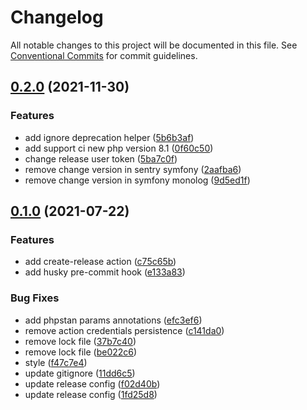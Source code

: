# Changelog

All notable changes to this project will be documented in this file. See
[Conventional Commits](https://conventionalcommits.org) for commit guidelines.

## [0.2.0](https://github.com/MacPaw/sentry-monolog-adapter/compare/v0.1.0...v0.2.0) (2021-11-30)


### Features

* add ignore deprecation helper ([5b6b3af](https://github.com/MacPaw/sentry-monolog-adapter/commit/5b6b3af0a4bcd360191dc4eee37d61c345454708))
* add support ci new php version 8.1 ([0f60c50](https://github.com/MacPaw/sentry-monolog-adapter/commit/0f60c506912b8ae74666efa24ad412a8447f708c))
* change release user token ([5ba7c0f](https://github.com/MacPaw/sentry-monolog-adapter/commit/5ba7c0faf138f69e26430ce569be7eeaca50e06b))
* remove change version in sentry symfony ([2aafba6](https://github.com/MacPaw/sentry-monolog-adapter/commit/2aafba6a66d239f4c7b30b69c261751448dd7f71))
* remove change version in symfony monolog ([9d5ed1f](https://github.com/MacPaw/sentry-monolog-adapter/commit/9d5ed1f92d6269900a515193884213465b424dd3))

## [0.1.0](https://github.com/MacPaw/sentry-monolog-adapter/compare/v0.0.3...v0.1.0) (2021-07-22)


### Features

* add create-release action ([c75c65b](https://github.com/MacPaw/sentry-monolog-adapter/commit/c75c65b2e67b0bbaa7a31dd631db3527ba88e8fe))
* add husky pre-commit hook ([e133a83](https://github.com/MacPaw/sentry-monolog-adapter/commit/e133a8314ee56c8c6f57b27f0bc2dd712f4cc1e5))


### Bug Fixes

* add phpstan params annotations ([efc3ef6](https://github.com/MacPaw/sentry-monolog-adapter/commit/efc3ef60e3248e2425967ca71feb3f69ed695114))
* remove action credentials persistence ([c141da0](https://github.com/MacPaw/sentry-monolog-adapter/commit/c141da0c044c3335e59eacb00e6c3a16046d008a))
* remove lock file ([37b7c40](https://github.com/MacPaw/sentry-monolog-adapter/commit/37b7c403543503a0b3b1f4aa811d991b07edbe57))
* remove lock file ([be022c6](https://github.com/MacPaw/sentry-monolog-adapter/commit/be022c68ea64e4779bb7a8cfca07031464647eb1))
* style ([f47c7e4](https://github.com/MacPaw/sentry-monolog-adapter/commit/f47c7e46a5e1a0be26623d398f988115ae77c1f2))
* update gitignore ([11dd6c5](https://github.com/MacPaw/sentry-monolog-adapter/commit/11dd6c59c0f1d35460542fc19b50c04c4beb872b))
* update release config ([f02d40b](https://github.com/MacPaw/sentry-monolog-adapter/commit/f02d40b0e73b3c8a9a1f1bd30d2fc4d3c3990ce4))
* update release config ([1fd25d8](https://github.com/MacPaw/sentry-monolog-adapter/commit/1fd25d8b7b07a16615fcbc7819ee8293fccc4ce9))
